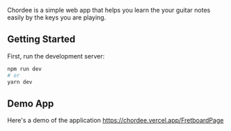 Chordee is a simple web app that helps you learn the your guitar notes easily by the keys you are playing.

## Getting Started

First, run the development server:

```bash
npm run dev
# or
yarn dev
```

## Demo App

Here's a demo of the application
https://chordee.vercel.app/FretboardPage
